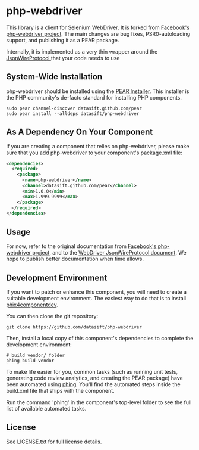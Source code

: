 php-webdriver
=============

This library is a client for Selenium WebDriver.  It is forked from [Facebook's php-webdriver project](https://github.com/facebook/php-webdriver).  The main changes are bug fixes, PSR0-autoloading support, and publishing it as a PEAR package.

Internally, it is implemented as a very thin wrapper around the [JsonWireProtocol ](http://code.google.com/p/selenium/wiki/JsonWireProtocol) that your code needs to use

System-Wide Installation
------------------------

php-webdriver should be installed using the [PEAR Installer](http://pear.php.net). This installer is the PHP community's de-facto standard for installing PHP components.

    sudo pear channel-discover datasift.github.com/pear
    sudo pear install --alldeps datasift/php-webdriver

As A Dependency On Your Component
---------------------------------

If you are creating a component that relies on php-webdriver, please make sure that you add php-webdriver to your component's package.xml file:

```xml
<dependencies>
  <required>
    <package>
      <name>php-webdriver</name>
      <channel>datasift.github.com/pear</channel>
      <min>1.0.0</min>
      <max>1.999.9999</max>
    </package>
  </required>
</dependencies>
```

Usage
-----

For now, refer to the original documentation from [Facebook's php-webdriver project](https://github.com/facebook/php-webdriver), and to the [WebDriver JsonWireProtocol document](http://code.google.com/p/selenium/wiki/JsonWireProtocol).  We hope to publish better documentation when time allows.

Development Environment
-----------------------

If you want to patch or enhance this component, you will need to create a suitable development environment. The easiest way to do that is to install [phix4componentdev](http://phix-project.org).

You can then clone the git repository:

    git clone https://github.com/datasift/php-webdriver

Then, install a local copy of this component's dependencies to complete the development environment:

    # build vendor/ folder
    phing build-vendor

To make life easier for you, common tasks (such as running unit tests, generating code review analytics, and creating the PEAR package) have been automated using [phing](http://phing.info).  You'll find the automated steps inside the build.xml file that ships with the component.

Run the command 'phing' in the component's top-level folder to see the full list of available automated tasks.

License
-------

See LICENSE.txt for full license details.
